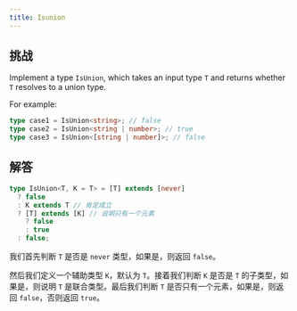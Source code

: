 ```yaml
---
title: Isunion
---
```


## 挑战

Implement a type `IsUnion`, which takes an input type `T` and returns whether `T` resolves to a union type.

For example:

```ts
type case1 = IsUnion<string>; // false
type case2 = IsUnion<string | number>; // true
type case3 = IsUnion<[string | number]>; // false
```

## 解答

```ts
type IsUnion<T, K = T> = [T] extends [never]
  ? false
  : K extends T // 肯定成立
  ? [T] extends [K] // 说明只有一个元素
    ? false
    : true
  : false;
```

我们首先判断 `T` 是否是 `never` 类型，如果是，则返回 `false`。

然后我们定义一个辅助类型 `K`，默认为 `T`。接着我们判断 `K` 是否是 `T` 的子类型，如果是，则说明 `T` 是联合类型。最后我们判断 `T` 是否只有一个元素，如果是，则返回 `false`，否则返回 `true`。
